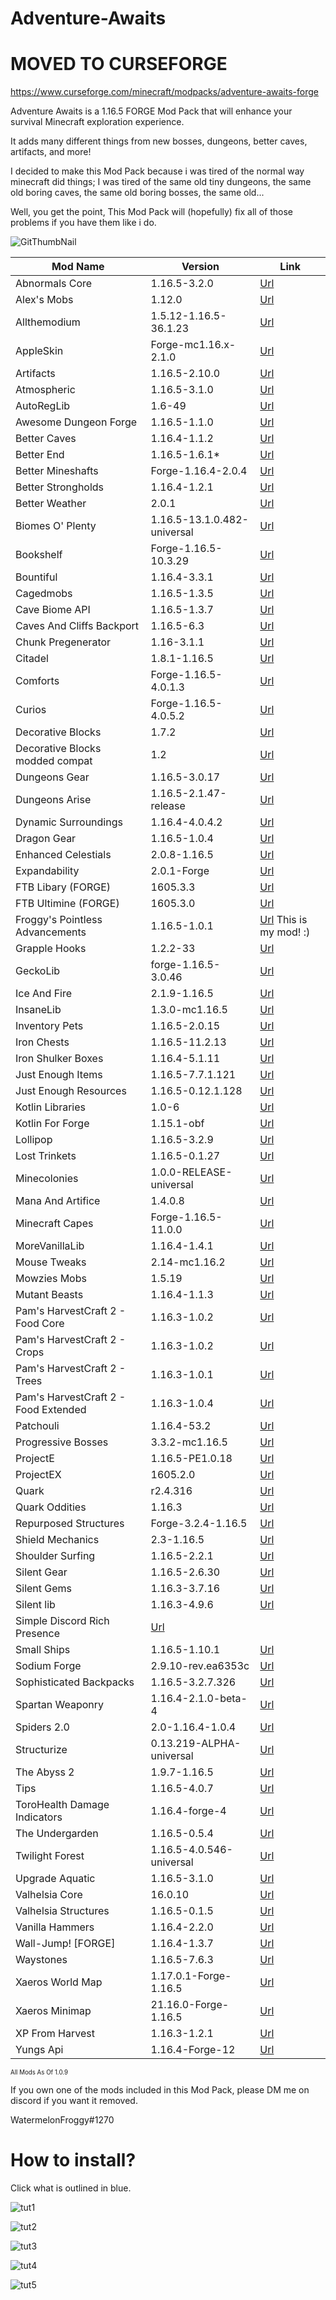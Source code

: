 # Adventure-Awaits

# MOVED TO CURSEFORGE
https://www.curseforge.com/minecraft/modpacks/adventure-awaits-forge

Adventure Awaits is a 1.16.5 FORGE Mod Pack that will enhance your survival Minecraft exploration experience.

It adds many different things from new bosses, dungeons, better caves, artifacts, and more!

I decided to make this Mod Pack because i was tired of the normal way minecraft did things; I was tired of the same old tiny dungeons, the same old boring caves, the same old boring bosses, the same old... 

Well, you get the point, This Mod Pack will (hopefully) fix all of those problems if you have them like i do.

![GitThumbNail](https://user-images.githubusercontent.com/82559263/132941398-955a30c6-2fab-4a2c-abe2-023e79fdaefd.png)

Mod Name  | Version | Link
------------- | ------------- | ------------- 
Abnormals Core | 1.16.5-3.2.0 | [Url](https://www.curseforge.com/minecraft/mc-mods/abnormals-core/files)
Alex's Mobs | 1.12.0 | [Url](https://www.curseforge.com/minecraft/mc-mods/alexs-mobs/files)
Allthemodium | 1.5.12-1.16.5-36.1.23 | [Url](https://www.curseforge.com/minecraft/mc-mods/allthemodium/files)
AppleSkin | Forge-mc1.16.x-2.1.0 | [Url](https://www.curseforge.com/minecraft/mc-mods/appleskin/files)
Artifacts  | 1.16.5-2.10.0 | [Url](https://www.curseforge.com/minecraft/mc-mods/artifacts/files)
Atmospheric | 1.16.5-3.1.0 | [Url](https://www.curseforge.com/minecraft/mc-mods/Atmospheric/files)
AutoRegLib | 1.6-49 | [Url](https://www.curseforge.com/minecraft/mc-mods/AutoRegLib/files)
Awesome Dungeon Forge | 1.16.5-1.1.0 | [Url](https://www.curseforge.com/minecraft/mc-mods/awesome-dungeon-forge/files)
Better Caves | 1.16.4-1.1.2 | [Url](https://www.curseforge.com/minecraft/mc-mods/yungs-better-caves/files)
Better End | 1.16.5-1.6.1* | [Url](https://www.curseforge.com/minecraft/mc-mods/betterend/files)
Better Mineshafts | Forge-1.16.4-2.0.4 | [Url](https://www.curseforge.com/minecraft/mc-mods/yungs-better-mineshafts-forge/files)
Better Strongholds | 1.16.4-1.2.1 | [Url](https://www.curseforge.com/minecraft/mc-mods/yungs-better-strongholds/files)
Better Weather | 2.0.1 | [Url](https://www.curseforge.com/minecraft/mc-mods/better-weather/files)
Biomes O' Plenty | 1.16.5-13.1.0.482-universal | [Url](https://www.curseforge.com/minecraft/mc-mods/biomes-o-plenty/files)
Bookshelf | Forge-1.16.5-10.3.29 | [Url](https://www.curseforge.com/minecraft/mc-mods/bookshelf/files)
Bountiful | 1.16.4-3.3.1 | [Url](https://www.curseforge.com/minecraft/mc-mods/bountiful/files)
Cagedmobs | 1.16.5-1.3.5 | [Url](https://www.curseforge.com/minecraft/mc-mods/caged-mobs/files)
Cave Biome API | 1.16.5-1.3.7 | [Url](https://www.curseforge.com/minecraft/mc-mods/cavebiomeapi/files)
Caves And Cliffs Backport | 1.16.5-6.3 | [Url](https://www.curseforge.com/minecraft/mc-mods/caves-and-cliffs-backport/files)
Chunk Pregenerator | 1.16-3.1.1 | [Url](https://www.curseforge.com/minecraft/mc-mods/chunkpregenerator/files)
Citadel | 1.8.1-1.16.5 | [Url](https://www.curseforge.com/minecraft/mc-mods/citadel/files)
Comforts | Forge-1.16.5-4.0.1.3 | [Url](https://www.curseforge.com/minecraft/mc-mods/comforts/files)
Curios | Forge-1.16.5-4.0.5.2 | [Url](https://www.curseforge.com/minecraft/mc-mods/curios/files)
Decorative Blocks | 1.7.2 | [Url](https://www.curseforge.com/minecraft/mc-mods/decorative-blocks)
Decorative Blocks modded compat | 1.2 | [Url](https://www.curseforge.com/minecraft/mc-mods/decorative-blocks-modded-compat)
Dungeons Gear | 1.16.5-3.0.17 | [Url](https://www.curseforge.com/minecraft/mc-mods/dungeons-gear/files)
Dungeons Arise | 1.16.5-2.1.47-release | [Url](https://www.curseforge.com/minecraft/mc-mods/when-dungeons-arise/files)
Dynamic Surroundings | 1.16.4-4.0.4.2 | [Url](https://www.curseforge.com/minecraft/mc-mods/dynamic-surroundings/files)
Dragon Gear | 1.16.5-1.0.4 | [Url](https://www.curseforge.com/minecraft/mc-mods/dragon-gear/files)
Enhanced Celestials | 2.0.8-1.16.5 | [Url](https://www.curseforge.com/minecraft/mc-mods/enhanced-celestials/files)
Expandability | 2.0.1-Forge | [Url](https://www.curseforge.com/minecraft/mc-mods/Expandability/files)
FTB Libary (FORGE) | 1605.3.3 | [Url](https://www.curseforge.com/minecraft/mc-mods/ftb-library-forge)
FTB Ultimine (FORGE) | 1605.3.0 | [Url](https://www.curseforge.com/minecraft/mc-mods/ftb-ultimine-forge)
Froggy's Pointless Advancements | 1.16.5-1.0.1 | [Url](https://www.curseforge.com/minecraft/mc-mods/froggys-pointless-advancements/files) This is my mod! :)
Grapple Hooks | 1.2.2-33 | [Url](https://www.curseforge.com/minecraft/mc-mods/grapple-hooks/files)
GeckoLib | forge-1.16.5-3.0.46 | [Url](https://www.curseforge.com/minecraft/mc-mods/geckolib/files)
Ice And Fire | 2.1.9-1.16.5 | [Url](https://www.curseforge.com/minecraft/mc-mods/ice-and-fire-dragons/files)
InsaneLib | 1.3.0-mc1.16.5 | [Url](https://www.curseforge.com/minecraft/mc-mods/insanelib/files)
Inventory Pets | 1.16.5-2.0.15 | [Url](https://www.curseforge.com/minecraft/mc-mods/inventory-pets/files)
Iron Chests | 1.16.5-11.2.13 | [Url](https://www.curseforge.com/minecraft/mc-mods/iron-chests/files)
Iron Shulker Boxes | 1.16.4-5.1.11 | [Url](https://www.curseforge.com/minecraft/mc-mods/iron-shulker-boxes/files)
Just Enough Items | 1.16.5-7.7.1.121 | [Url](https://www.curseforge.com/minecraft/mc-mods/jei/files)
Just Enough Resources | 1.16.5-0.12.1.128 | [Url](https://www.curseforge.com/minecraft/mc-mods/just-enough-resources-jer/files)
Kotlin Libraries | 1.0-6 | [Url](https://www.curseforge.com/minecraft/mc-mods/kotlin-libraries/files)
Kotlin For Forge | 1.15.1-obf | [Url](https://www.curseforge.com/minecraft/mc-mods/kotlin-for-forge/files)
Lollipop | 1.16.5-3.2.9 | [Url](https://www.curseforge.com/minecraft/mc-mods/lollipop/files)
Lost Trinkets | 1.16.5-0.1.27 | [Url](https://www.curseforge.com/minecraft/mc-mods/lost-trinkets/files)
Minecolonies | 1.0.0-RELEASE-universal | [Url](https://www.curseforge.com/minecraft/mc-mods/minecolonies/files)
Mana And Artifice | 1.4.0.8 | [Url](https://www.curseforge.com/minecraft/mc-mods/mana-and-artifice/files)
Minecraft Capes | Forge-1.16.5-11.0.0 | [Url](https://www.curseforge.com/minecraft/mc-mods/minecraftcapes-mod/files)
MoreVanillaLib | 1.16.4-1.4.1 | [Url](https://www.curseforge.com/minecraft/mc-mods/morevanillalib/files)
Mouse Tweaks | 2.14-mc1.16.2 | [Url](https://www.curseforge.com/minecraft/mc-mods/mouse-tweaks/files)
Mowzies Mobs | 1.5.19 | [Url](https://www.curseforge.com/minecraft/mc-mods/mowzies-mobs/files)
Mutant Beasts | 1.16.4-1.1.3 | [Url](https://www.curseforge.com/minecraft/mc-mods/mutant-beasts/files)
Pam's HarvestCraft 2 - Food Core | 1.16.3-1.0.2 | [Url](https://www.curseforge.com/minecraft/mc-mods/pams-harvestcraft-2-food-core/files)
Pam's HarvestCraft 2 - Crops | 1.16.3-1.0.2 | [Url](https://www.curseforge.com/minecraft/mc-mods/pams-harvestcraft-2-crops/files)
Pam's HarvestCraft 2 - Trees | 1.16.3-1.0.1 | [Url](https://www.curseforge.com/minecraft/mc-mods/pams-harvestcraft-2-trees/files)
Pam's HarvestCraft 2 - Food Extended | 1.16.3-1.0.4 | [Url](https://www.curseforge.com/minecraft/mc-mods/pams-harvestcraft-2-food-extended/files)
Patchouli | 1.16.4-53.2 | [Url](https://www.curseforge.com/minecraft/mc-mods/patchouli/files)
Progressive Bosses | 3.3.2-mc1.16.5 | [Url](https://www.curseforge.com/minecraft/mc-mods/progressive-bosses/files)
ProjectE | 1.16.5-PE1.0.18 | [Url](https://www.curseforge.com/minecraft/mc-mods/projecte/files)
ProjectEX | 1605.2.0 | [Url](https://www.curseforge.com/minecraft/mc-mods/projectex-forge/files)
Quark | r2.4.316 | [Url](https://www.curseforge.com/minecraft/mc-mods/Quark/files)
Quark Oddities | 1.16.3 | [Url](https://www.curseforge.com/minecraft/mc-mods/quark-oddities/files)
Repurposed Structures | Forge-3.2.4-1.16.5 | [Url](https://www.curseforge.com/minecraft/mc-mods/repurposed-structures/files)
Shield Mechanics | 2.3-1.16.5 | [Url](https://www.curseforge.com/minecraft/mc-mods/shield-mechanics/files)
Shoulder Surfing | 1.16.5-2.2.1 | [Url](https://www.curseforge.com/minecraft/mc-mods/shoulder-surfing-reloaded/files)
Silent Gear | 1.16.5-2.6.30 | [Url](https://www.curseforge.com/minecraft/mc-mods/silent-gear/files)
Silent Gems | 1.16.3-3.7.16 | [Url](https://www.curseforge.com/minecraft/mc-mods/silents-gems/files)
Silent lib | 1.16.3-4.9.6 | [Url](https://www.curseforge.com/minecraft/mc-mods/silent-lib/files)
Simple Discord Rich Presence | [Url](https://www.curseforge.com/minecraft/mc-mods/simple-discord-rich-presence/files)
Small Ships | 1.16.5-1.10.1 | [Url](https://www.curseforge.com/minecraft/mc-mods/small-ships/files)
Sodium Forge | 2.9.10-rev.ea6353c | [Url](https://www.curseforge.com/minecraft/mc-mods/sodium/files)
Sophisticated Backpacks | 1.16.5-3.2.7.326 | [Url](https://www.curseforge.com/minecraft/mc-mods/sophisticated-backpacks/files)
Spartan Weaponry | 1.16.4-2.1.0-beta-4 | [Url](https://www.curseforge.com/minecraft/mc-mods/spartan-weaponry/files)
Spiders 2.0 | 2.0-1.16.4-1.0.4 | [Url](https://www.curseforge.com/minecraft/mc-mods/spiders-2-0/files)
Structurize | 0.13.219-ALPHA-universal | [Url](https://www.curseforge.com/minecraft/mc-mods/structurize/files)
The Abyss 2 | 1.9.7-1.16.5 | [Url](https://www.curseforge.com/minecraft/mc-mods/the-abyss-chapter-ii/files)
Tips | 1.16.5-4.0.7 | [Url](https://www.curseforge.com/minecraft/mc-mods/tips/files)
ToroHealth Damage Indicators | 1.16.4-forge-4 | [Url](https://www.curseforge.com/minecraft/mc-mods/torohealth-damage-indicators)
The Undergarden | 1.16.5-0.5.4 | [Url](https://www.curseforge.com/minecraft/mc-mods/the-undergarden/files)
Twilight Forest | 1.16.5-4.0.546-universal | [Url](https://www.curseforge.com/minecraft/mc-mods/the-twilight-forest/files)
Upgrade Aquatic | 1.16.5-3.1.0 | [Url](https://www.curseforge.com/minecraft/mc-mods/upgrade-aquatic/files)
Valhelsia Core | 16.0.10 | [Url](https://www.curseforge.com/minecraft/mc-mods/valhelsia-core/files)
Valhelsia Structures | 1.16.5-0.1.5 | [Url](https://www.curseforge.com/minecraft/mc-mods/valhelsia-Structures/files/)
Vanilla Hammers | 1.16.4-2.2.0 | [Url](https://www.curseforge.com/minecraft/mc-mods/vanilla-hammers/files)
Wall-Jump! [FORGE] | 1.16.4-1.3.7 | [Url](https://www.curseforge.com/minecraft/mc-mods/wall-jump)
Waystones | 1.16.5-7.6.3 | [Url](https://www.curseforge.com/minecraft/mc-mods/waystones/files)
Xaeros World Map | 1.17.0.1-Forge-1.16.5 | [Url](https://www.curseforge.com/minecraft/mc-mods/xaeros-world-map/files)
Xaeros Minimap | 21.16.0-Forge-1.16.5 | [Url](https://www.curseforge.com/minecraft/mc-mods/xaeros-minimap/files)
XP From Harvest | 1.16.3-1.2.1 | [Url](https://www.curseforge.com/minecraft/mc-mods/xp-from-harvest/files)
Yungs Api | 1.16.4-Forge-12 | [Url](https://www.curseforge.com/minecraft/mc-mods/yungs-api/files)

<sup><sub>All Mods As Of 1.0.9<sub><sup>

If you own one of the mods included in this Mod Pack, please DM me on discord if you want it removed.

WatermelonFroggy#1270

# How to install?

Click what is outlined in blue.

![tut1](https://user-images.githubusercontent.com/82559263/133939774-8edfdfa6-8110-4118-9a68-aa7cdf7d08b0.PNG)

![tut2](https://user-images.githubusercontent.com/82559263/133939782-38e33c32-b070-4903-9600-ac5c5be6f297.PNG)

![tut3](https://user-images.githubusercontent.com/82559263/133939785-0f8a9cd3-a2b4-4501-baf0-e225bb6cac1e.PNG)

![tut4](https://user-images.githubusercontent.com/82559263/133939791-76ed01ac-f371-4fe4-9617-426f05e53c7b.PNG)

![tut5](https://user-images.githubusercontent.com/82559263/133939795-46790365-9a63-41d3-ab37-30daaf476e51.PNG)
